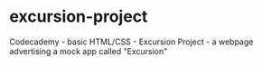 # excursion-project
Codecademy - basic HTML/CSS - Excursion Project - a webpage advertising a mock app called "Excursion" 
